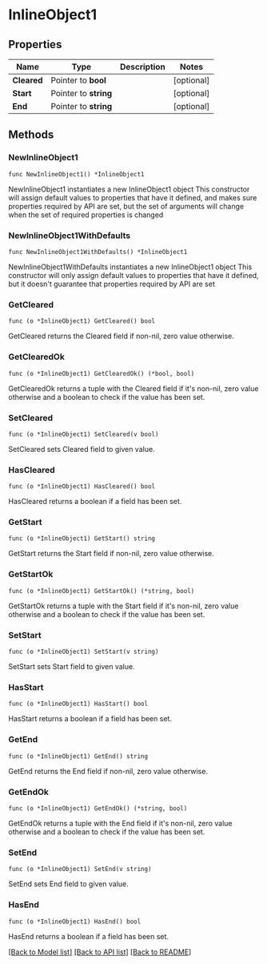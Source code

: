 # InlineObject1

## Properties

Name | Type | Description | Notes
------------ | ------------- | ------------- | -------------
**Cleared** | Pointer to **bool** |  | [optional] 
**Start** | Pointer to **string** |  | [optional] 
**End** | Pointer to **string** |  | [optional] 

## Methods

### NewInlineObject1

`func NewInlineObject1() *InlineObject1`

NewInlineObject1 instantiates a new InlineObject1 object
This constructor will assign default values to properties that have it defined,
and makes sure properties required by API are set, but the set of arguments
will change when the set of required properties is changed

### NewInlineObject1WithDefaults

`func NewInlineObject1WithDefaults() *InlineObject1`

NewInlineObject1WithDefaults instantiates a new InlineObject1 object
This constructor will only assign default values to properties that have it defined,
but it doesn't guarantee that properties required by API are set

### GetCleared

`func (o *InlineObject1) GetCleared() bool`

GetCleared returns the Cleared field if non-nil, zero value otherwise.

### GetClearedOk

`func (o *InlineObject1) GetClearedOk() (*bool, bool)`

GetClearedOk returns a tuple with the Cleared field if it's non-nil, zero value otherwise
and a boolean to check if the value has been set.

### SetCleared

`func (o *InlineObject1) SetCleared(v bool)`

SetCleared sets Cleared field to given value.

### HasCleared

`func (o *InlineObject1) HasCleared() bool`

HasCleared returns a boolean if a field has been set.

### GetStart

`func (o *InlineObject1) GetStart() string`

GetStart returns the Start field if non-nil, zero value otherwise.

### GetStartOk

`func (o *InlineObject1) GetStartOk() (*string, bool)`

GetStartOk returns a tuple with the Start field if it's non-nil, zero value otherwise
and a boolean to check if the value has been set.

### SetStart

`func (o *InlineObject1) SetStart(v string)`

SetStart sets Start field to given value.

### HasStart

`func (o *InlineObject1) HasStart() bool`

HasStart returns a boolean if a field has been set.

### GetEnd

`func (o *InlineObject1) GetEnd() string`

GetEnd returns the End field if non-nil, zero value otherwise.

### GetEndOk

`func (o *InlineObject1) GetEndOk() (*string, bool)`

GetEndOk returns a tuple with the End field if it's non-nil, zero value otherwise
and a boolean to check if the value has been set.

### SetEnd

`func (o *InlineObject1) SetEnd(v string)`

SetEnd sets End field to given value.

### HasEnd

`func (o *InlineObject1) HasEnd() bool`

HasEnd returns a boolean if a field has been set.


[[Back to Model list]](../README.md#documentation-for-models) [[Back to API list]](../README.md#documentation-for-api-endpoints) [[Back to README]](../README.md)


